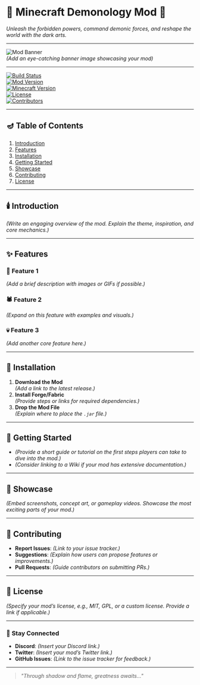 # 🌌 **Minecraft Demonology Mod** 🌌  
*Unleash the forbidden powers, command demonic forces, and reshape the world with the dark arts.*  

---

![Mod Banner](#)  
*(Add an eye-catching banner image showcasing your mod)*  

---

[![Build Status](https://img.shields.io/github/actions/workflow/status/yourusername/yourrepository/build.yml?branch=main&label=Build&logo=github&style=flat-square)](https://github.com/yourusername/yourrepository/actions)  
[![Mod Version](https://img.shields.io/github/v/release/yourusername/yourrepository?label=Version&logo=minecraft&style=flat-square)](https://github.com/yourusername/yourrepository/releases)  
[![Minecraft Version](https://img.shields.io/badge/Minecraft-1.21+-blue?style=flat-square&logo=java)](#)  
[![License](https://img.shields.io/github/license/yourusername/yourrepository?style=flat-square)](LICENSE)  
[![Contributors](https://img.shields.io/github/contributors/yourusername/yourrepository?style=flat-square)](https://github.com/yourusername/yourrepository/graphs/contributors)  

---

## 🪔 **Table of Contents**  
1. [Introduction](#introduction)  
2. [Features](#features)  
3. [Installation](#installation)  
4. [Getting Started](#getting-started)  
5. [Showcase](#showcase)  
6. [Contributing](#contributing)  
7. [License](#license)  

---

## 🕯️ **Introduction**  
*(Write an engaging overview of the mod. Explain the theme, inspiration, and core mechanics.)*  

---

## ✨ **Features**  
### 🔮 **Feature 1**  
*(Add a brief description with images or GIFs if possible.)*  

### 🕷️ **Feature 2**  
*(Expand on this feature with examples and visuals.)*  

### 💀 **Feature 3**  
*(Add another core feature here.)*  

---

## 🔧 **Installation**  
1. **Download the Mod**  
   *(Add a link to the latest release.)*  
2. **Install Forge/Fabric**  
   *(Provide steps or links for required dependencies.)*  
3. **Drop the Mod File**  
   *(Explain where to place the `.jar` file.)*  

---

## 📜 **Getting Started**  
- *(Provide a short guide or tutorial on the first steps players can take to dive into the mod.)*  
- *(Consider linking to a Wiki if your mod has extensive documentation.)*  

---

## 🎥 **Showcase**  
*(Embed screenshots, concept art, or gameplay videos. Showcase the most exciting parts of your mod.)*  

---

## 🤝 **Contributing**  
- **Report Issues**: *(Link to your issue tracker.)*  
- **Suggestions**: *(Explain how users can propose features or improvements.)*  
- **Pull Requests**: *(Guide contributors on submitting PRs.)*  

---

## 📜 **License**  
*(Specify your mod’s license, e.g., MIT, GPL, or a custom license. Provide a link if applicable.)*  

---

### 💌 **Stay Connected**  
- **Discord**: *(Insert your Discord link.)*  
- **Twitter**: *(Insert your mod’s Twitter link.)*  
- **GitHub Issues**: *(Link to the issue tracker for feedback.)*  

---

> *"Through shadow and flame, greatness awaits..."*  
